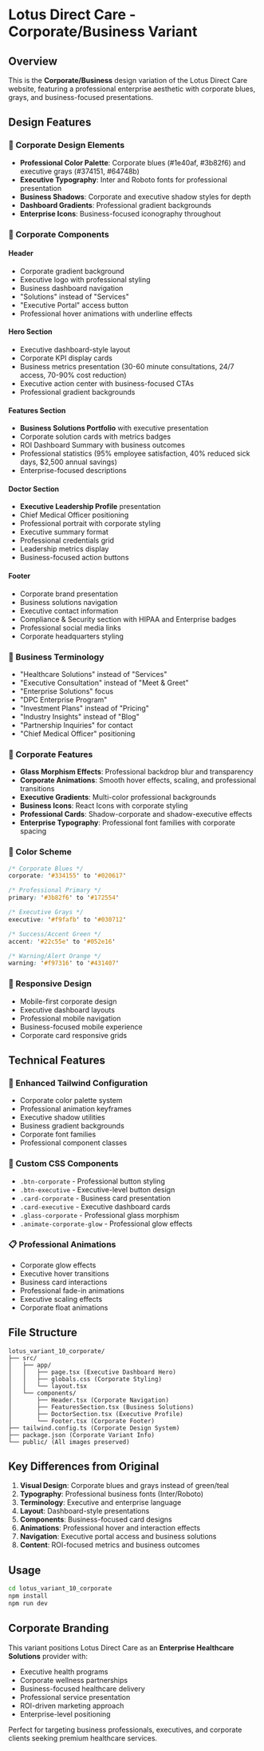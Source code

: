 # Lotus Direct Care - Corporate/Business Variant

## Overview
This is the **Corporate/Business** design variation of the Lotus Direct Care website, featuring a professional enterprise aesthetic with corporate blues, grays, and business-focused presentations.

## Design Features

### 🏢 Corporate Design Elements
- **Professional Color Palette**: Corporate blues (#1e40af, #3b82f6) and executive grays (#374151, #64748b)
- **Executive Typography**: Inter and Roboto fonts for professional presentation
- **Business Shadows**: Corporate and executive shadow styles for depth
- **Dashboard Gradients**: Professional gradient backgrounds
- **Enterprise Icons**: Business-focused iconography throughout

### 🎨 Corporate Components

#### Header
- Corporate gradient background
- Executive logo with professional styling
- Business dashboard navigation
- "Solutions" instead of "Services"
- "Executive Portal" access button
- Professional hover animations with underline effects

#### Hero Section
- Executive dashboard-style layout
- Corporate KPI display cards
- Business metrics presentation (30-60 minute consultations, 24/7 access, 70-90% cost reduction)
- Executive action center with business-focused CTAs
- Professional gradient backgrounds

#### Features Section
- **Business Solutions Portfolio** with executive presentation
- Corporate solution cards with metrics badges
- ROI Dashboard Summary with business outcomes
- Professional statistics (95% employee satisfaction, 40% reduced sick days, $2,500 annual savings)
- Enterprise-focused descriptions

#### Doctor Section
- **Executive Leadership Profile** presentation
- Chief Medical Officer positioning
- Professional portrait with corporate styling
- Executive summary format
- Professional credentials grid
- Leadership metrics display
- Business-focused action buttons

#### Footer
- Corporate brand presentation
- Business solutions navigation
- Executive contact information
- Compliance & Security section with HIPAA and Enterprise badges
- Professional social media links
- Corporate headquarters styling

### 🎯 Business Terminology
- "Healthcare Solutions" instead of "Services"
- "Executive Consultation" instead of "Meet & Greet"
- "Enterprise Solutions" focus
- "DPC Enterprise Program"
- "Investment Plans" instead of "Pricing"
- "Industry Insights" instead of "Blog"
- "Partnership Inquiries" for contact
- "Chief Medical Officer" positioning

### 🚀 Corporate Features
- **Glass Morphism Effects**: Professional backdrop blur and transparency
- **Corporate Animations**: Smooth hover effects, scaling, and professional transitions
- **Executive Gradients**: Multi-color professional backgrounds
- **Business Icons**: React Icons with corporate styling
- **Professional Cards**: Shadow-corporate and shadow-executive effects
- **Enterprise Typography**: Professional font families with corporate spacing

### 🎨 Color Scheme
```css
/* Corporate Blues */
corporate: '#334155' to '#020617'

/* Professional Primary */
primary: '#3b82f6' to '#172554'

/* Executive Grays */
executive: '#f9fafb' to '#030712'

/* Success/Accent Green */
accent: '#22c55e' to '#052e16'

/* Warning/Alert Orange */
warning: '#f97316' to '#431407'
```

### 📱 Responsive Design
- Mobile-first corporate design
- Executive dashboard layouts
- Professional mobile navigation
- Business-focused mobile experience
- Corporate card responsive grids

## Technical Features

### 🔧 Enhanced Tailwind Configuration
- Corporate color palette system
- Professional animation keyframes
- Executive shadow utilities
- Business gradient backgrounds
- Corporate font families
- Professional component classes

### 🎨 Custom CSS Components
- `.btn-corporate` - Professional button styling
- `.btn-executive` - Executive-level button design
- `.card-corporate` - Business card presentation
- `.card-executive` - Executive dashboard cards
- `.glass-corporate` - Professional glass morphism
- `.animate-corporate-glow` - Professional glow effects

### 📋 Professional Animations
- Corporate glow effects
- Executive hover transitions
- Business card interactions
- Professional fade-in animations
- Executive scaling effects
- Corporate float animations

## File Structure
```
lotus_variant_10_corporate/
├── src/
│   ├── app/
│   │   ├── page.tsx (Executive Dashboard Hero)
│   │   ├── globals.css (Corporate Styling)
│   │   └── layout.tsx
│   └── components/
│       ├── Header.tsx (Corporate Navigation)
│       ├── FeaturesSection.tsx (Business Solutions)
│       ├── DoctorSection.tsx (Executive Profile)
│       └── Footer.tsx (Corporate Footer)
├── tailwind.config.ts (Corporate Design System)
├── package.json (Corporate Variant Info)
└── public/ (All images preserved)
```

## Key Differences from Original
1. **Visual Design**: Corporate blues and grays instead of green/teal
2. **Typography**: Professional business fonts (Inter/Roboto)
3. **Terminology**: Executive and enterprise language
4. **Layout**: Dashboard-style presentations
5. **Components**: Business-focused card designs
6. **Animations**: Professional hover and interaction effects
7. **Navigation**: Executive portal access and business solutions
8. **Content**: ROI-focused metrics and business outcomes

## Usage
```bash
cd lotus_variant_10_corporate
npm install
npm run dev
```

## Corporate Branding
This variant positions Lotus Direct Care as an **Enterprise Healthcare Solutions** provider with:
- Executive health programs
- Corporate wellness partnerships
- Business-focused healthcare delivery
- Professional service presentation
- ROI-driven marketing approach
- Enterprise-level positioning

Perfect for targeting business professionals, executives, and corporate clients seeking premium healthcare services.